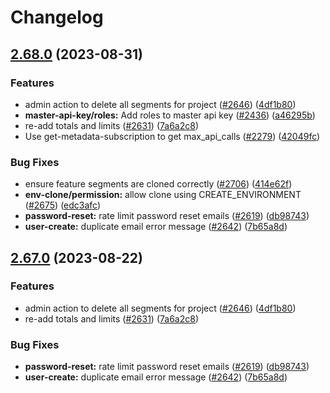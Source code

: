 # Changelog

## [2.68.0](https://github.com/Flagsmith/flagsmith/compare/v2.67.0...v2.68.0) (2023-08-31)

### Features

- admin action to delete all segments for project ([#2646](https://github.com/Flagsmith/flagsmith/issues/2646))
  ([4df1b80](https://github.com/Flagsmith/flagsmith/commit/4df1b8037796b1304ce2dc4353c51bc7a67b1178))
- **master-api-key/roles:** Add roles to master api key ([#2436](https://github.com/Flagsmith/flagsmith/issues/2436))
  ([a46295b](https://github.com/Flagsmith/flagsmith/commit/a46295b885ecaf2a40a2f626a46c3a46a323f833))
- re-add totals and limits ([#2631](https://github.com/Flagsmith/flagsmith/issues/2631))
  ([7a6a2c8](https://github.com/Flagsmith/flagsmith/commit/7a6a2c8f929bc079526a852494e3cfb87f796fb3))
- Use get-metadata-subscription to get max_api_calls ([#2279](https://github.com/Flagsmith/flagsmith/issues/2279))
  ([42049fc](https://github.com/Flagsmith/flagsmith/commit/42049fcca8372dc32b4dab0fb350b9d8dc15ab34))

### Bug Fixes

- ensure feature segments are cloned correctly ([#2706](https://github.com/Flagsmith/flagsmith/issues/2706))
  ([414e62f](https://github.com/Flagsmith/flagsmith/commit/414e62f6821efb9bf85dfc72a1f76625c6e96b20))
- **env-clone/permission:** allow clone using CREATE_ENVIRONMENT
  ([#2675](https://github.com/Flagsmith/flagsmith/issues/2675))
  ([edc3afc](https://github.com/Flagsmith/flagsmith/commit/edc3afcb84b624aedbc9af56861cc1eb0f60dcf3))
- **password-reset:** rate limit password reset emails ([#2619](https://github.com/Flagsmith/flagsmith/issues/2619))
  ([db98743](https://github.com/Flagsmith/flagsmith/commit/db98743d426c0ded932d5a624cf8bd00cf2c6a86))
- **user-create:** duplicate email error message ([#2642](https://github.com/Flagsmith/flagsmith/issues/2642))
  ([7b65a8d](https://github.com/Flagsmith/flagsmith/commit/7b65a8d7d7b0a2d6b938170a67ba6cabc32d00df))

## [2.67.0](https://github.com/Flagsmith/flagsmith/compare/v2.66.2...v2.67.0) (2023-08-22)

### Features

- admin action to delete all segments for project ([#2646](https://github.com/Flagsmith/flagsmith/issues/2646))
  ([4df1b80](https://github.com/Flagsmith/flagsmith/commit/4df1b8037796b1304ce2dc4353c51bc7a67b1178))
- re-add totals and limits ([#2631](https://github.com/Flagsmith/flagsmith/issues/2631))
  ([7a6a2c8](https://github.com/Flagsmith/flagsmith/commit/7a6a2c8f929bc079526a852494e3cfb87f796fb3))

### Bug Fixes

- **password-reset:** rate limit password reset emails ([#2619](https://github.com/Flagsmith/flagsmith/issues/2619))
  ([db98743](https://github.com/Flagsmith/flagsmith/commit/db98743d426c0ded932d5a624cf8bd00cf2c6a86))
- **user-create:** duplicate email error message ([#2642](https://github.com/Flagsmith/flagsmith/issues/2642))
  ([7b65a8d](https://github.com/Flagsmith/flagsmith/commit/7b65a8d7d7b0a2d6b938170a67ba6cabc32d00df))

